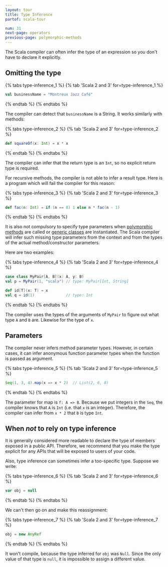 ```yaml
---
layout: tour
title: Type Inference
partof: scala-tour

num: 31
next-page: operators
previous-page: polymorphic-methods
---
```


The Scala compiler can often infer the type of an expression so you don't have to declare it explicitly.

## Omitting the type

{% tabs type-inference_1 %}
{% tab 'Scala 2 and 3' for=type-inference_1 %}
```scala mdoc
val businessName = "Montreux Jazz Café"
```
{% endtab %}
{% endtabs %}

The compiler can detect that `businessName` is a String. It works similarly with methods:

{% tabs type-inference_2 %}
{% tab 'Scala 2 and 3' for=type-inference_2 %}
```scala mdoc
def squareOf(x: Int) = x * x
```
{% endtab %}
{% endtabs %}

The compiler can infer that the return type is an `Int`, so no explicit return type is required.

For recursive methods, the compiler is not able to infer a result type. Here is a program which will fail the compiler for this reason:

{% tabs type-inference_3 %}
{% tab 'Scala 2 and 3' for=type-inference_3 %}
```scala mdoc:fail
def fac(n: Int) = if (n == 0) 1 else n * fac(n - 1)
```
{% endtab %}
{% endtabs %}

It is also not compulsory to specify type parameters when [polymorphic methods](polymorphic-methods.html) are called or [generic classes](generic-classes.html) are instantiated. The Scala compiler will infer such missing type parameters from the context and from the types of the actual method/constructor parameters.

Here are two examples:

{% tabs type-inference_4 %}
{% tab 'Scala 2 and 3' for=type-inference_4 %}
```scala mdoc
case class MyPair[A, B](x: A, y: B)
val p = MyPair(1, "scala") // type: MyPair[Int, String]

def id[T](x: T) = x
val q = id(1)              // type: Int
```
{% endtab %}
{% endtabs %}

The compiler uses the types of the arguments of `MyPair` to figure out what type `A` and `B` are. Likewise for the type of `x`.

## Parameters

The compiler never infers method parameter types. However, in certain cases, it can infer anonymous function parameter types when the function is passed as argument.

{% tabs type-inference_5 %}
{% tab 'Scala 2 and 3' for=type-inference_5 %}
```scala mdoc
Seq(1, 3, 4).map(x => x * 2)  // List(2, 6, 8)
```
{% endtab %}
{% endtabs %}

The parameter for map is `f: A => B`. Because we put integers in the `Seq`, the compiler knows that `A` is `Int` (i.e. that `x` is an integer). Therefore, the compiler can infer from `x * 2` that `B` is type `Int`.

## When _not_ to rely on type inference

It is generally considered more readable to declare the type of members exposed in a public API.  Therefore, we recommend that you make the type explicit for any APIs that will be exposed to users of your code.

Also, type inference can sometimes infer a too-specific type.  Suppose we write:

{% tabs type-inference_6 %}
{% tab 'Scala 2 and 3' for=type-inference_6 %}
```scala mdoc
var obj = null
```
{% endtab %}
{% endtabs %}

We can't then go on and make this reassignment:

{% tabs type-inference_7 %}
{% tab 'Scala 2 and 3' for=type-inference_7 %}
```scala mdoc:fail
obj = new AnyRef
```
{% endtab %}
{% endtabs %}

It won't compile, because the type inferred for `obj` was `Null`. Since the only value of that type is `null`, it is impossible to assign a different value.
